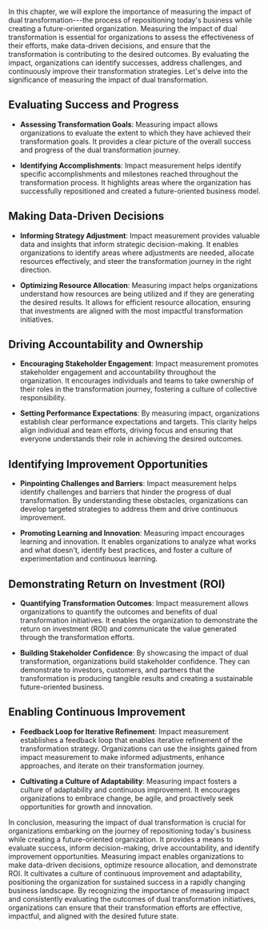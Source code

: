 
In this chapter, we will explore the importance of measuring the impact of dual transformation---the process of repositioning today's business while creating a future-oriented organization. Measuring the impact of dual transformation is essential for organizations to assess the effectiveness of their efforts, make data-driven decisions, and ensure that the transformation is contributing to the desired outcomes. By evaluating the impact, organizations can identify successes, address challenges, and continuously improve their transformation strategies. Let's delve into the significance of measuring the impact of dual transformation.

Evaluating Success and Progress
-------------------------------

* **Assessing Transformation Goals**: Measuring impact allows organizations to evaluate the extent to which they have achieved their transformation goals. It provides a clear picture of the overall success and progress of the dual transformation journey.

* **Identifying Accomplishments**: Impact measurement helps identify specific accomplishments and milestones reached throughout the transformation process. It highlights areas where the organization has successfully repositioned and created a future-oriented business model.

Making Data-Driven Decisions
----------------------------

* **Informing Strategy Adjustment**: Impact measurement provides valuable data and insights that inform strategic decision-making. It enables organizations to identify areas where adjustments are needed, allocate resources effectively, and steer the transformation journey in the right direction.

* **Optimizing Resource Allocation**: Measuring impact helps organizations understand how resources are being utilized and if they are generating the desired results. It allows for efficient resource allocation, ensuring that investments are aligned with the most impactful transformation initiatives.

Driving Accountability and Ownership
------------------------------------

* **Encouraging Stakeholder Engagement**: Impact measurement promotes stakeholder engagement and accountability throughout the organization. It encourages individuals and teams to take ownership of their roles in the transformation journey, fostering a culture of collective responsibility.

* **Setting Performance Expectations**: By measuring impact, organizations establish clear performance expectations and targets. This clarity helps align individual and team efforts, driving focus and ensuring that everyone understands their role in achieving the desired outcomes.

Identifying Improvement Opportunities
-------------------------------------

* **Pinpointing Challenges and Barriers**: Impact measurement helps identify challenges and barriers that hinder the progress of dual transformation. By understanding these obstacles, organizations can develop targeted strategies to address them and drive continuous improvement.

* **Promoting Learning and Innovation**: Measuring impact encourages learning and innovation. It enables organizations to analyze what works and what doesn't, identify best practices, and foster a culture of experimentation and continuous learning.

Demonstrating Return on Investment (ROI)
----------------------------------------

* **Quantifying Transformation Outcomes**: Impact measurement allows organizations to quantify the outcomes and benefits of dual transformation initiatives. It enables the organization to demonstrate the return on investment (ROI) and communicate the value generated through the transformation efforts.

* **Building Stakeholder Confidence**: By showcasing the impact of dual transformation, organizations build stakeholder confidence. They can demonstrate to investors, customers, and partners that the transformation is producing tangible results and creating a sustainable future-oriented business.

Enabling Continuous Improvement
-------------------------------

* **Feedback Loop for Iterative Refinement**: Impact measurement establishes a feedback loop that enables iterative refinement of the transformation strategy. Organizations can use the insights gained from impact measurement to make informed adjustments, enhance approaches, and iterate on their transformation journey.

* **Cultivating a Culture of Adaptability**: Measuring impact fosters a culture of adaptability and continuous improvement. It encourages organizations to embrace change, be agile, and proactively seek opportunities for growth and innovation.

In conclusion, measuring the impact of dual transformation is crucial for organizations embarking on the journey of repositioning today's business while creating a future-oriented organization. It provides a means to evaluate success, inform decision-making, drive accountability, and identify improvement opportunities. Measuring impact enables organizations to make data-driven decisions, optimize resource allocation, and demonstrate ROI. It cultivates a culture of continuous improvement and adaptability, positioning the organization for sustained success in a rapidly changing business landscape. By recognizing the importance of measuring impact and consistently evaluating the outcomes of dual transformation initiatives, organizations can ensure that their transformation efforts are effective, impactful, and aligned with the desired future state.
